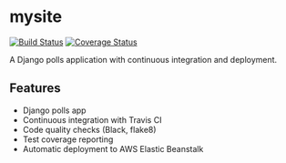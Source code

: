 # mysite

[![Build Status](https://travis-ci.org/Varreaux/mysite.svg?branch=main)](https://travis-ci.org/Varreaux/mysite)
[![Coverage Status](https://coveralls.io/github/Varreaux/mysite/badge.svg?branch=main)](https://coveralls.io/github/Varreaux/mysite)

A Django polls application with continuous integration and deployment.

## Features
- Django polls app
- Continuous integration with Travis CI
- Code quality checks (Black, flake8)
- Test coverage reporting
- Automatic deployment to AWS Elastic Beanstalk

